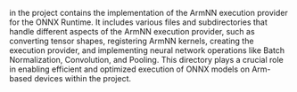 in the project contains the implementation of the ArmNN execution provider for the ONNX Runtime. It includes various files and subdirectories that handle different aspects of the ArmNN execution provider, such as converting tensor shapes, registering ArmNN kernels, creating the execution provider, and implementing neural network operations like Batch Normalization, Convolution, and Pooling. This directory plays a crucial role in enabling efficient and optimized execution of ONNX models on Arm-based devices within the project.
